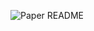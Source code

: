 ![Paper README](https://github.com/ma1ted/malted.dev/assets/59726149/4d231417-dd81-44ee-898b-b97df187b7b5)
